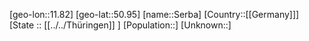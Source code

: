 ﻿---
location: [50.95,11.82]
type: City
tags:
- geo/City


SpocWebEntityId: 34207
isDeleted: false
confidential: public

---
[geo-lon::11.82]
[geo-lat::50.95]
[name::Serba]
[Country::[[Germany]]]
[State :: [[../../Thüringen]] ]
[Population::]
[Unknown::]

